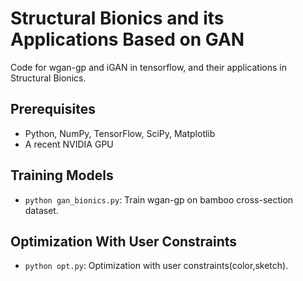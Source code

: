 Structural Bionics and its Applications Based on GAN
=====================================

Code for wgan-gp and iGAN in tensorflow, and their applications in Structural Bionics.


## Prerequisites

- Python, NumPy, TensorFlow, SciPy, Matplotlib
- A recent NVIDIA GPU

## Training Models
- `python gan_bionics.py`:  Train wgan-gp on bamboo cross-section dataset.

## Optimization With User Constraints
- `python opt.py`:  Optimization with user constraints(color,sketch).